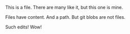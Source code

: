 This is a file. There are many like it, but this one is mine.

Files have content. And a path. But git blobs are not files.

Such edits! Wow!
